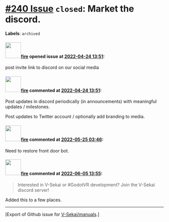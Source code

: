 # [\#240 Issue](https://github.com/V-Sekai/manuals/issues/240) `closed`: Market the discord.
**Labels**: `archived`


#### <img src="https://avatars.githubusercontent.com/u/32321?u=c2e06a3d2b49a467aa907e54aa259516440267cc&v=4" width="50">[fire](https://github.com/fire) opened issue at [2022-04-24 13:51](https://github.com/V-Sekai/manuals/issues/240):

post invite link to discord on our social media

#### <img src="https://avatars.githubusercontent.com/u/32321?u=c2e06a3d2b49a467aa907e54aa259516440267cc&v=4" width="50">[fire](https://github.com/fire) commented at [2022-04-24 13:51](https://github.com/V-Sekai/manuals/issues/240#issuecomment-1107846127):

Post updates in discord periodically (in announcements) with meaningful updates / milestones.

Post updates to Twitter account / optionally add branding to media.

#### <img src="https://avatars.githubusercontent.com/u/32321?u=c2e06a3d2b49a467aa907e54aa259516440267cc&v=4" width="50">[fire](https://github.com/fire) commented at [2022-05-25 03:46](https://github.com/V-Sekai/manuals/issues/240#issuecomment-1136693320):

Need to restore front door bot.

#### <img src="https://avatars.githubusercontent.com/u/32321?u=c2e06a3d2b49a467aa907e54aa259516440267cc&v=4" width="50">[fire](https://github.com/fire) commented at [2022-06-05 13:55](https://github.com/V-Sekai/manuals/issues/240#issuecomment-1146809338):

> Interested in V-Sekai or #GodotVR development? Join the V-Sekai discord server! 

Added this to a few places.


-------------------------------------------------------------------------------



[Export of Github issue for [V-Sekai/manuals](https://github.com/V-Sekai/manuals).]
